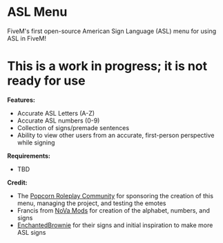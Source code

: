 # ASL Menu 

FiveM's first open-source American Sign Language (ASL) menu for using ASL in FiveM! 

# This is a work in progress; it is not ready for use

**Features:**
- Accurate ASL Letters (A-Z)
- Accurate ASL numbers (0-9)
- Collection of signs/premade sentences
- Ability to view other users from an accurate, first-person perspective while signing


**Requirements:**
- TBD


**Credit:**
- The [Popcorn Roleplay Community](https://discord.com/invite/popcornroleplay) for sponsoring the creation of this menu, managing the project, and testing the emotes
- Francis from [NoVa Mods](https://discord.gg/nova-mods) for creation of the alphabet, numbers, and signs
- [EnchantedBrownie](https://www.gta5-mods.com/misc/asl-animations) for their signs and initial inspiration to make more ASL signs
